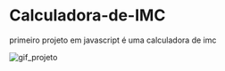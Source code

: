 # Calculadora-de-IMC
primeiro projeto em javascript é uma calculadora de imc

![gif_projeto](https://user-images.githubusercontent.com/102765022/214171449-29b21638-5f10-42ba-954b-dd64bc596178.gif)
